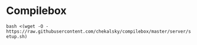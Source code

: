 # Compilebox

`bash <(wget -O - https://raw.githubusercontent.com/chekalsky/compilebox/master/server/setup.sh)`
